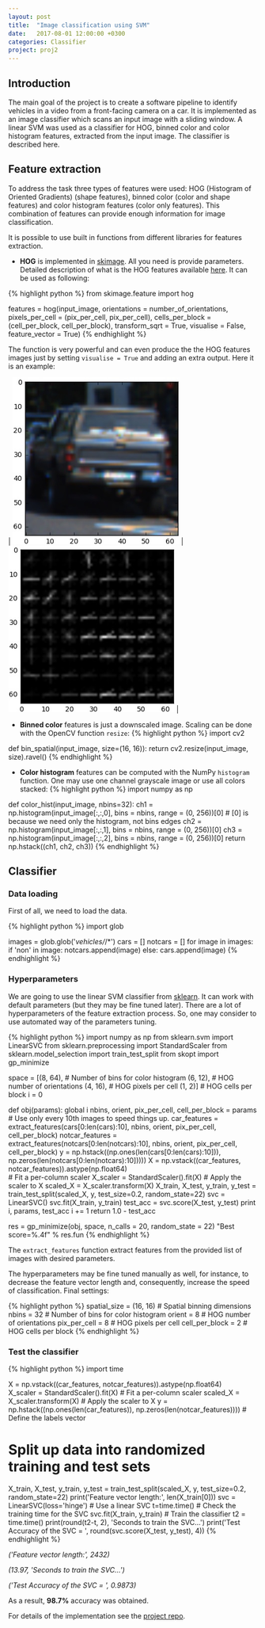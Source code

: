 ```yaml
---
layout: post
title:  "Image classification using SVM"
date:   2017-08-01 12:00:00 +0300
categories: Classifier
project: proj2
---
```

## Introduction

The main goal of the project is to create a software pipeline to identify vehicles in a video from a front-facing camera on a car. It is implemented as an image classifier which scans an input image with a sliding window. A linear SVM was used as a classifier for HOG, binned color and color histogram features, extracted from the input image. The classifier is described here.

## Feature extraction
To address the task three types of features were used: HOG (Histogram of Oriented Gradients) (shape features), binned color (color and shape features) and color histogram features (color only features). This combination of features can provide enough information for image classification.

It is possible to use built in functions from different libraries for features extraction.

* **HOG** is implemented in [skimage][skimage]. All you need is provide parameters. Detailed description of what is the HOG features available [here][HOG]. It can be used as following:

{% highlight python %}
from skimage.feature import hog

features = hog(input_image, orientations = number_of_orientations, 
                       pixels_per_cell = (pix_per_cell, pix_per_cell),
                       cells_per_block = (cell_per_block, cell_per_block), 
                       transform_sqrt = True, 
                       visualise = False, feature_vector = True)
{% endhighlight %}

The function is very powerful and can even produce the the HOG features images just by setting `visualise = True` and adding an extra output. Here it is an example:


| ![Original image](/assets/post5/hog_image.jpg) | ![HOG image](/assets/post5/hog_example.jpg) |


* **Binned color** features is just a downscaled image. Scaling can be done with the OpenCV function `resize`:
{% highlight python %}
import cv2

def bin_spatial(input_image, size=(16, 16)):
    return cv2.resize(input_image, size).ravel() 
{% endhighlight %}


* **Color histogram** features can be computed with the NumPy `histogram` function. One may use one channel grayscale image or use all colors stacked:
{% highlight python %}
import numpy as np

def color_hist(input_image, nbins=32):
    ch1 = np.histogram(input_image[:,:,0], bins = nbins, range = (0, 256))[0] # [0] is because we need only the histogram, not bins edges
    ch2 = np.histogram(input_image[:,:,1], bins = nbins, range = (0, 256))[0]
    ch3 = np.histogram(input_image[:,:,2], bins = nbins, range = (0, 256))[0]
    return np.hstack((ch1, ch2, ch3))
{% endhighlight %}

## Classifier

### Data loading

First of all, we need to load the data.

{% highlight python %}
import glob

images = glob.glob('*vehicles/*/*')
cars = []
notcars = []
for image in images:
    if 'non' in image:
        notcars.append(image)
    else:
        cars.append(image)
{% endhighlight %}

### Hyperparameters
We are going to use the linear SVM classifier from [sklearn][sklearn]. It can work with default parameters (but they may be fine tuned later). There are a lot of hyperparameters of the feature extraction process. So, one may consider to use automated way of the parameters tuning.

{% highlight python %}
import numpy as np
from sklearn.svm import LinearSVC
from sklearn.preprocessing import StandardScaler
from sklearn.model_selection import train_test_split
from skopt import gp_minimize

space  = [(8, 64),                  # Number of bins for color histogram
          (6, 12),                  # HOG number of orientations
          (4, 16),                  # HOG pixels per cell
          (1, 2)]                   # HOG cells per block
i = 0

def obj(params):
    global i
    nbins, orient, pix_per_cell, cell_per_block = params
    # Use only every 10th images to speed things up.
    car_features = extract_features(cars[0:len(cars):10], nbins, orient, pix_per_cell, cell_per_block)
    notcar_features = extract_features(notcars[0:len(notcars):10], nbins, orient, pix_per_cell, cell_per_block)
    y = np.hstack((np.ones(len(cars[0:len(cars):10])), np.zeros(len(notcars[0:len(notcars):10]))))
    X = np.vstack((car_features, notcar_features)).astype(np.float64)                        
    # Fit a per-column scaler
    X_scaler = StandardScaler().fit(X)
    # Apply the scaler to X
    scaled_X = X_scaler.transform(X)
    X_train, X_test, y_train, y_test = train_test_split(scaled_X, y, test_size=0.2, random_state=22)
    svc = LinearSVC()
    svc.fit(X_train, y_train)
    test_acc = svc.score(X_test, y_test)
    print i, params, test_acc
    i += 1
    return 1.0 - test_acc
    
res = gp_minimize(obj, space, n_calls = 20, random_state = 22)
"Best score=%.4f" % res.fun
{% endhighlight %}

The `extract_features` function extract features from the provided list of images with desired parameters.

The hyperparameters may be fine tuned manually as well, for instance, to decrease the feature vector length and, consequently, increase the speed of classification. Final settings:

{% highlight python %}
spatial_size = (16, 16) # Spatial binning dimensions
nbins = 32 # Number of bins for color histogram
orient = 8  # HOG number of orientations
pix_per_cell = 8 # HOG pixels per cell
cell_per_block = 2 # HOG cells per block
{% endhighlight %}


### Test the classifier

{% highlight python %}
import time

X = np.vstack((car_features, notcar_features)).astype(np.float64)                        
X_scaler = StandardScaler().fit(X) # Fit a per-column scaler
scaled_X = X_scaler.transform(X) # Apply the scaler to X
y = np.hstack((np.ones(len(car_features)), np.zeros(len(notcar_features)))) # Define the labels vector
# Split up data into randomized training and test sets
X_train, X_test, y_train, y_test = train_test_split(scaled_X, y, test_size=0.2, random_state=22)
print('Feature vector length:', len(X_train[0]))
svc = LinearSVC(loss='hinge') # Use a linear SVC 
t=time.time() # Check the training time for the SVC
svc.fit(X_train, y_train) # Train the classifier
t2 = time.time()
print(round(t2-t, 2), 'Seconds to train the SVC...')
print('Test Accuracy of the SVC = ', round(svc.score(X_test, y_test), 4))
{% endhighlight %}

_('Feature vector length:', 2432)_

_(13.97, 'Seconds to train the SVC...')_

_('Test Accuracy of the SVC = ', 0.9873)_

As a result, **98.7%** accuracy was obtained.

For details of the implementation see the [project repo][projectRepo].

[skimage]: http://scikit-image.org/docs/dev/api/skimage.html
[HOG]: https://en.wikipedia.org/wiki/Histogram_of_oriented_gradients
[sklearn]: http://scikit-learn.org/stable/modules/generated/sklearn.svm.LinearSVC.html
[projectRepo]: https://github.com/NikolasEnt/Vehicle-Detection-and-Tracking